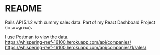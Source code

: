 # README

Rails API 5.1.2 with dummy sales data. Part of my React Dashboard Project (in progress). 

I use Postman to view the data.   
https://whispering-reef-16100.herokuapp.com/api/companies/   
https://whispering-reef-16100.herokuapp.com/api/companies/1/sales/